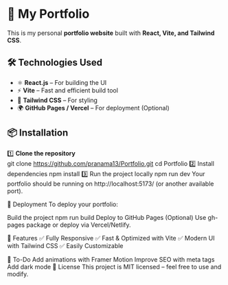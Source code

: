 # 🚀 My Portfolio  

This is my personal **portfolio website** built with **React, Vite, and Tailwind CSS**.  

## 🛠 Technologies Used  
- ⚛️ **React.js** – For building the UI  
- ⚡ **Vite** – Fast and efficient build tool  
- 🎨 **Tailwind CSS** – For styling  
- 🌍 **GitHub Pages / Vercel** – For deployment (Optional)  

## 📦 Installation  

1️⃣ **Clone the repository**  
git clone https://github.com/pranama13/Portfolio.git
cd Portfolio
2️⃣ Install dependencies
npm install
3️⃣ Run the project locally
npm run dev
Your portfolio should be running on http://localhost:5173/ (or another available port).

🚀 Deployment
To deploy your portfolio:

Build the project
npm run build
Deploy to GitHub Pages (Optional)
Use gh-pages package or deploy via Vercel/Netlify.


📌 Features
✅ Fully Responsive
✅ Fast & Optimized with Vite
✅ Modern UI with Tailwind CSS
✅ Easily Customizable

📝 To-Do
 Add animations with Framer Motion
 Improve SEO with meta tags
 Add dark mode
📜 License
This project is MIT licensed – feel free to use and modify.

